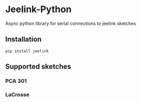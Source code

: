 # Jeelink-Python

Async python library for serial connections to jeelink sketches

## Installation
```commandline
pip install jeelink
```

## Supported sketches
### PCA 301
### LaCrosse
